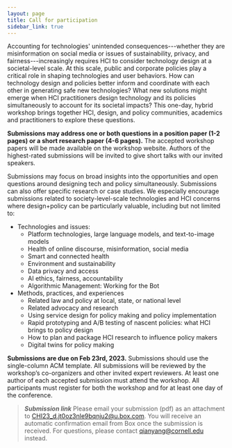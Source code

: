 ```yaml
---
layout: page
title: Call for participation
sidebar_link: true
---
```


Accounting for technologies' unintended consequences---whether they are misinformation on social media or issues of sustainability, privacy, and fairness---increasingly requires HCI to consider technology design at a societal-level scale. At this scale, public and corporate policies play a critical role in shaping technologies and user behaviors. How can technology design and policies better inform and coordinate with each other in generating safe new technologies? What new solutions might emerge when HCI practitioners design technology and its policies simultaneously to account for its societal impacts? This one-day, hybrid workshop brings together HCI, design, and policy communities, academics and practitioners to explore these questions.

**Submissions may address one or both questions in a position paper (1-2 pages) or a short research paper (4-6 pages).** The accepted workshop papers will be made available on the workshop website. Authors of the highest-rated submissions will be invited to give short talks with our invited speakers.

Submissions may focus on broad insights into the opportunities and open questions around designing tech and policy simultaneously. Submissions can also offer specific research or case studies. We especially encourage submissions related to society-level-scale technologies and HCI concerns where design+policy can be particularly valuable, including but not limited to:

* Technologies and issues:
  * Platform technologies, large language models, and text-to-image models
  * Health of online discourse, misinformation, social media
  * Smart and connected health 
  * Environment and sustainability
  * Data privacy and access
  * AI ethics, fairness, accountability
  * Algorithmic Management: Working for the Bot
* Methods, practices, and experiences
  * Related law and policy at local, state, or national level
  * Related advocacy and research
  * Using service design for policy making and policy implementation
  * Rapid prototyping and A/B testing of nascent policies: what HCI brings to policy design
  * How to plan and package HCI research to influence policy makers
  * Digital twins for policy making


**Submissions are due on Feb 23rd, 2023.** Submissions should use the single-column ACM template. All submissions will be reviewed by the workshop’s co-organizers and other invited expert reviewers. At least one author of each accepted submission must attend the workshop. All participants must register for both the workshop and for at least one day of the conference.

> **_Submission link_**  Please email your submission (pdf) as an attachment to [CHI23_d.jt0oz3nle9bqnju2@u.box.com](CHI23_d.jt0oz3nle9bqnju2@u.box.com). You will receive an automatic confirmation email from Box once the submission is received. For questions, please contact qianyang@cornell.edu instead.
